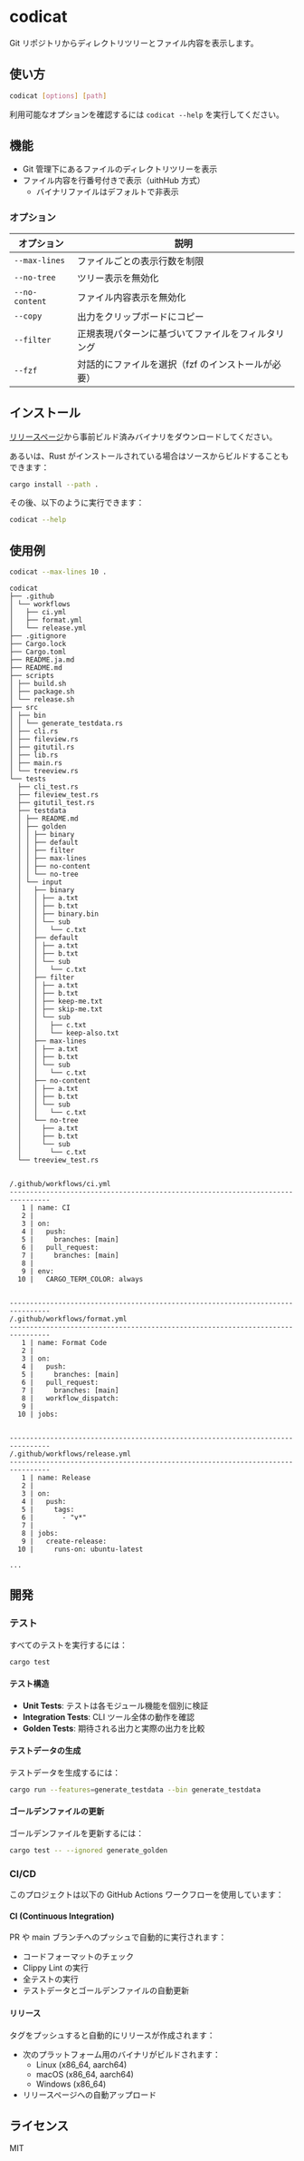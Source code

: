 # codicat

Git リポジトリからディレクトリツリーとファイル内容を表示します。

## 使い方

```sh
codicat [options] [path]
```

利用可能なオプションを確認するには `codicat --help` を実行してください。

## 機能

- Git 管理下にあるファイルのディレクトリツリーを表示
- ファイル内容を行番号付きで表示（uithHub 方式）
  - バイナリファイルはデフォルトで非表示

### オプション

| オプション     | 説明                                               |
| -------------- | -------------------------------------------------- |
| `--max-lines`  | ファイルごとの表示行数を制限                       |
| `--no-tree`    | ツリー表示を無効化                                 |
| `--no-content` | ファイル内容表示を無効化                           |
| `--copy`       | 出力をクリップボードにコピー                       |
| `--filter`     | 正規表現パターンに基づいてファイルをフィルタリング |
| `--fzf`        | 対話的にファイルを選択（fzf のインストールが必要） |

## インストール

[リリースページ](https://github.com/inakam/codicat/releases)から事前ビルド済みバイナリをダウンロードしてください。

あるいは、Rust がインストールされている場合はソースからビルドすることもできます：

```sh
cargo install --path .
```

その後、以下のように実行できます：

```sh
codicat --help
```

## 使用例

```sh
codicat --max-lines 10 .
```

```
codicat
├── .github
│ └── workflows
│   ├── ci.yml
│   ├── format.yml
│   └── release.yml
├── .gitignore
├── Cargo.lock
├── Cargo.toml
├── README.ja.md
├── README.md
├── scripts
│ ├── build.sh
│ ├── package.sh
│ └── release.sh
├── src
│ ├── bin
│ │ └── generate_testdata.rs
│ ├── cli.rs
│ ├── fileview.rs
│ ├── gitutil.rs
│ ├── lib.rs
│ ├── main.rs
│ └── treeview.rs
└── tests
  ├── cli_test.rs
  ├── fileview_test.rs
  ├── gitutil_test.rs
  ├── testdata
  │ ├── README.md
  │ ├── golden
  │ │ ├── binary
  │ │ ├── default
  │ │ ├── filter
  │ │ ├── max-lines
  │ │ ├── no-content
  │ │ └── no-tree
  │ └── input
  │   ├── binary
  │   │ ├── a.txt
  │   │ ├── b.txt
  │   │ ├── binary.bin
  │   │ └── sub
  │   │   └── c.txt
  │   ├── default
  │   │ ├── a.txt
  │   │ ├── b.txt
  │   │ └── sub
  │   │   └── c.txt
  │   ├── filter
  │   │ ├── a.txt
  │   │ ├── b.txt
  │   │ ├── keep-me.txt
  │   │ ├── skip-me.txt
  │   │ └── sub
  │   │   ├── c.txt
  │   │   └── keep-also.txt
  │   ├── max-lines
  │   │ ├── a.txt
  │   │ ├── b.txt
  │   │ └── sub
  │   │   └── c.txt
  │   ├── no-content
  │   │ ├── a.txt
  │   │ ├── b.txt
  │   │ └── sub
  │   │   └── c.txt
  │   └── no-tree
  │     ├── a.txt
  │     ├── b.txt
  │     └── sub
  │       └── c.txt
  └── treeview_test.rs


/.github/workflows/ci.yml
--------------------------------------------------------------------------------
   1 | name: CI
   2 |
   3 | on:
   4 |   push:
   5 |     branches: [main]
   6 |   pull_request:
   7 |     branches: [main]
   8 |
   9 | env:
  10 |   CARGO_TERM_COLOR: always


--------------------------------------------------------------------------------
/.github/workflows/format.yml
--------------------------------------------------------------------------------
   1 | name: Format Code
   2 |
   3 | on:
   4 |   push:
   5 |     branches: [main]
   6 |   pull_request:
   7 |     branches: [main]
   8 |   workflow_dispatch:
   9 |
  10 | jobs:


--------------------------------------------------------------------------------
/.github/workflows/release.yml
--------------------------------------------------------------------------------
   1 | name: Release
   2 |
   3 | on:
   4 |   push:
   5 |     tags:
   6 |       - "v*"
   7 |
   8 | jobs:
   9 |   create-release:
  10 |     runs-on: ubuntu-latest

...
```

## 開発

### テスト

すべてのテストを実行するには：

```sh
cargo test
```

#### テスト構造

- **Unit Tests**: テストは各モジュール機能を個別に検証
- **Integration Tests**: CLI ツール全体の動作を確認
- **Golden Tests**: 期待される出力と実際の出力を比較

#### テストデータの生成

テストデータを生成するには：

```sh
cargo run --features=generate_testdata --bin generate_testdata
```

#### ゴールデンファイルの更新

ゴールデンファイルを更新するには：

```sh
cargo test -- --ignored generate_golden
```

### CI/CD

このプロジェクトは以下の GitHub Actions ワークフローを使用しています：

#### CI (Continuous Integration)

PR や main ブランチへのプッシュで自動的に実行されます：

- コードフォーマットのチェック
- Clippy Lint の実行
- 全テストの実行
- テストデータとゴールデンファイルの自動更新

#### リリース

タグをプッシュすると自動的にリリースが作成されます：

- 次のプラットフォーム用のバイナリがビルドされます：
  - Linux (x86_64, aarch64)
  - macOS (x86_64, aarch64)
  - Windows (x86_64)
- リリースページへの自動アップロード

## ライセンス

MIT
